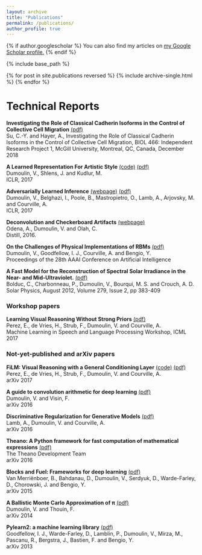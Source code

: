 ```yaml
---
layout: archive
title: "Publications"
permalink: /publications/
author_profile: true
---
```


{% if author.googlescholar %}
  You can also find my articles on <u><a href="{{author.googlescholar}}">my Google Scholar profile</a>.</u>
{% endif %}

{% include base_path %}

{% for post in site.publications reversed %}
  {% include archive-single.html %}
{% endfor %}

# Technical Reports

**Investigating the Role of Classical Cadherin Isoforms in the Control of Collective Cell Migration**
[(pdf)](https://arxiv.org/pdf/1705.06830.pdf)  
Su, C.-Y. and Hayer, A., Investigating the Role of Classical Cadherin Isoforms in the Control of Collective Cell Migration, BIOL 466: Independent Research Project 1, McGill University, Montreal, QC, Canada, December 2018

**A Learned Representation For Artistic Style**
[(code)](https://github.com/tensorflow/magenta/tree/master/magenta/models/image_stylization)
[(pdf)](https://arxiv.org/pdf/1610.07629.pdf)  
Dumoulin, V., Shlens, J. and Kudlur, M.  
ICLR, 2017

**Adversarially Learned Inference**
[(webpage)](https://ishmaelbelghazi.github.io/ALI)
[(pdf)](https://arxiv.org/pdf/1606.00704.pdf)  
Dumoulin, V., Belghazi, I., Poole, B., Mastropietro, O., Lamb, A., Arjovsky, M.
and Courville, A.  
ICLR, 2017

**Deconvolution and Checkerboard Artifacts**
[(webpage)](http://distill.pub/2016/deconv-checkerboard/)  
Odena, A., Dumoulin, V. and Olah, C.  
Distill, 2016.

**On the Challenges of Physical Implementations of RBMs**
[(pdf)](http://www.aaai.org/ocs/index.php/AAAI/AAAI14/paper/view/8608/8559)  
Dumoulin, V., Goodfellow, I. J., Courville, A. and Bengio, Y.  
Proceedings of the 28th AAAI Conference on Artificial Intelligence

**A Fast Model for the Reconstruction of Spectral Solar Irradiance in the Near-
and Mid-Ultraviolet.** [(pdf)](http://link.springer.com/content/pdf/10.1007%2Fs11207-012-0019-4.pdf)  
Bolduc, C.,  Charbonneau, P., Dumoulin, V., Bourqui, M. S. and Crouch, A. D.  
Solar Physics, August 2012, Volume 279, Issue 2, pp 383-409

### Workshop papers

**Learning Visual Reasoning Without Strong Priors**
[(pdf)](https://arxiv.org/pdf/1707.03017.pdf)  
Perez, E., de Vries, H., Strub, F., Dumoulin, V. and Courville, A.  
Machine Learning in Speech and Language Processing Workshop, ICML 2017

### Not-yet-published and arXiv papers

**FiLM: Visual Reasoning with a General Conditioning Layer**
[(code)](https://github.com/ethanjperez/film)
[(pdf)](https://arxiv.org/pdf/1709.07871.pdf)  
Perez, E., de Vries, H., Strub, F., Dumoulin, V. and Courville, A.  
arXiv 2017

**A guide to convolution arithmetic for deep learning** [(pdf)](https://arxiv.org/pdf/1603.07285.pdf)  
Dumoulin, V. and Visin, F.  
arXiv 2016

**Discriminative Regularization for Generative Models** [(pdf)](https://arxiv.org/pdf/1602.03220.pdf)  
Lamb, A., Dumoulin, V. and Courville, A.  
arXiv 2016

**Theano: A Python framework for fast computation of mathematical expressions**
[(pdf)](https://arxiv.org/pdf/1605.02688.pdf)  
The Theano Development Team  
arXiv 2016

**Blocks and Fuel: Frameworks for deep learning** [(pdf)](https://arxiv.org/pdf/1506.00619.pdf)  
Van Merriënboer, B., Bahdanau, D., Dumoulin, V., Serdyuk, D., Warde-Farley, D.,
Chorowski, J. and Bengio, Y.  
arXiv 2015

**A Ballistic Monte Carlo Approximation of π** [(pdf)](https://arxiv.org/pdf/1404.1499.pdf)  
Dumoulin, V. and Thouin, F.  
arXiv 2014

**Pylearn2: a machine learning library** [(pdf)](https://arxiv.org/pdf/1308.4214v1.pdf)  
Goodfellow, I. J., Warde-Farley, D., Lamblin, P., Dumoulin, V., Mirza, M.,
Pascanu, R., Bergstra, J., Bastien, F. and Bengio, Y.  
arXiv 2013

